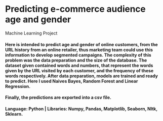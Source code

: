 # Predicting e-commerce audience age and gender
 Machine Learning Project
####
#### Here is intended to predict age and gender of online customers, from the URL history from an online retailer, thus marketing team could use this information to develop segmented campaigns. The complexity of this problem was the data preparation and the size of the database.  The dataset given contained words and numbers, that represent the words given by the URL visited by each customer, and the frequency of these words respectively. After data preparation, models are trained and ready to predict. Here I used Naives Bayes, Random Forest and Linear Regression.
#### Finally, the predictions are exported into a csv file.
#### Language: Python  |  Libraries: Numpy, Pandas, Matplotlib, Seaborn, Nltk, Sklearn.